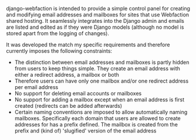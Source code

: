 django-webfaction is intended to provide a simple control panel for creating and modifying email addresses and mailboxes for sites that use Webfaction shared hosting. It seamlessly integrates into the Django admin and emails are listed and edited as if they were Django models (although no model is stored apart from the logging of changes).

It was developed the match my specific requirements and therefore currently imposes the following constraints:

  * The distinction between email addresses and mailboxes is partly hidden from users to keep things simple. They create an email address with either a redirect address, a mailbox or both
  * Therefore users can have only one mailbox and/or one redirect address per email address
  * No support for deleting email accounts or mailboxes
  * No support for adding a mailbox except when an email address is first created (redirects can be added afterwards)
  * Certain naming conventions are imposed to allow automatically naming mailboxes. Specifically each domain that users are allowed to create addresses for has a prefix defined. The mailbox is created from the prefix and (kind of) 'slugified' version of the email address